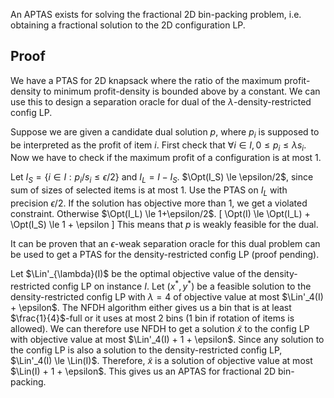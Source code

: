 An APTAS exists for solving the fractional 2D bin-packing problem,
i.e. obtaining a fractional solution to the 2D configuration LP.
$\newcommand{\Opt}{\operatorname{opt}}$
$\newcommand{\LP}{\operatorname{LP}}$
$\newcommand{\Lin}{\operatorname{lin}}$

## Proof

We have a PTAS for 2D knapsack where the ratio of the maximum profit-density
to minimum profit-density is bounded above by a constant.
We can use this to design a separation oracle for dual of the $\lambda$-density-restricted config LP.

Suppose we are given a candidate dual solution $p$,
where $p_i$ is supposed to be interpreted as the profit of item $i$.
First check that $\forall i \in I, 0 \le p_i \le \lambda s_i$.
Now we have to check if the maximum profit of a configuration is at most $1$.

Let $I_S = \{ i \in I: p_i / s_i \le \epsilon/2 \}$ and $I_L = I - I_S$.
$\Opt(I_S) \le \epsilon/2$, since sum of sizes of selected items is at most 1.
Use the PTAS on $I_L$ with precision $\epsilon/2$.
If the solution has objective more than 1, we get a violated constraint.
Otherwise $\Opt(I_L) \le 1+\epsilon/2$.
\[ \Opt(I) \le \Opt(I_L) + \Opt(I_S) \le 1 + \epsilon \]
This means that $p$ is weakly feasible for the dual.

It can be proven that an $\epsilon$-weak separation oracle for
this dual problem can be used to get a PTAS for the density-restricted config LP
<span class="text-danger">(proof pending)</span>.

Let $\Lin'_{\lambda}(I)$ be the optimal objective value of the density-restricted config LP on instance $I$.
Let $(x^*, y^*)$ be a feasible solution to the density-restricted config LP with $\lambda = 4$
of objective value at most $\Lin'_4(I) + \epsilon$.
The NFDH algorithm either gives us a bin that is at least $\frac{1}{4}$-full
or it uses at most 2 bins (1 bin if rotation of items is allowed).
We can therefore use NFDH to get a solution $\widetilde{x}$ to the config LP
with objective value at most $\Lin'_4(I) + 1 + \epsilon$.
Since any solution to the config LP is also a solution to the density-restricted config LP,
$\Lin'_4(I) \le \Lin(I)$. Therefore, $\widetilde{x}$ is a solution of objective value
at most $\Lin(I) + 1 + \epsilon$. This gives us an APTAS for fractional 2D bin-packing.
